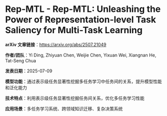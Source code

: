 # Rep-MTL - Rep-MTL: Unleashing the Power of Representation-level Task Saliency for Multi-Task Learning

**arXiv 文章链接**：https://arxiv.org/abs/2507.21049

**作者/团队**：Yi Ding, Zhiyuan Chen, Weijie Chen, Yixuan Wei, Xiangnan He, Tat-Seng Chua

**发表日期**：2025-07-09

**模型功能**：通过表示级任务显著性挖掘多任务学习中任务间的关系，提升模型性能和泛化能力

**技术特点**：利用表示级任务显著性挖掘任务间关系，优化多任务学习性能

**应用场景**：多任务学习系统、跨领域知识迁移、复杂决策系统